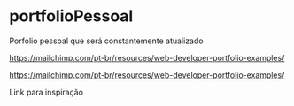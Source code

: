 # portfolioPessoal
Porfolio pessoal que será constantemente atualizado

https://mailchimp.com/pt-br/resources/web-developer-portfolio-examples/

https://mailchimp.com/pt-br/resources/web-developer-portfolio-examples/

Link para inspiração
